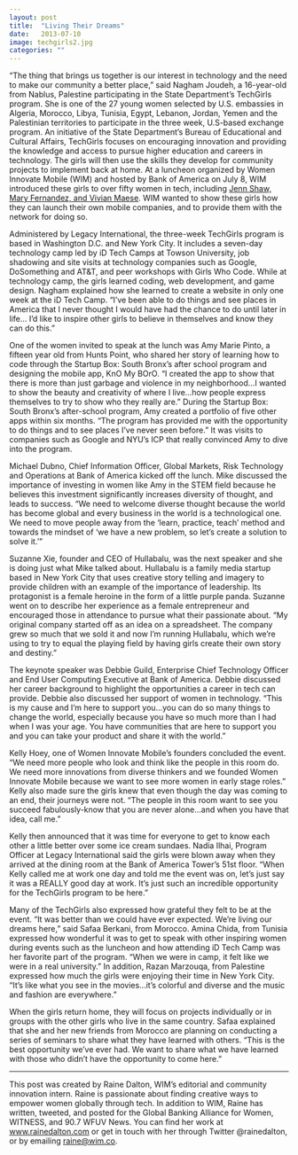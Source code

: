 ```yaml
---
layout: post
title:  "Living Their Dreams"
date:   2013-07-10
image: techgirls2.jpg
categories: ""
---
```


“The thing that brings us together is our interest in technology and the need to make our community a better place,” said Nagham Joudeh, a 16-year-old from Nablus, Palestine participating in the State Department’s TechGirls program. She is one of the 27 young women selected by U.S. embassies in Algeria, Morocco, Libya, Tunisia, Egypt, Lebanon, Jordan, Yemen and the Palestinian territories to participate in the three week, U.S-based exchange program. An initiative of the State Department’s Bureau of Educational and Cultural Affairs, TechGirls focuses on encouraging innovation and providing the knowledge and access to pursue higher education and careers in technology. The girls will then use the skills they develop for community projects to implement back at home. At a luncheon organized by Women Innovate Mobile (WIM) and hosted by Bank of America on July 8, WIM introduced these girls to over fifty women in tech, including [Jenn Shaw, Mary Fernandez, and Vivian Maese](http://wim.co/2013/07/05/tech-words-to-live-by/). WIM wanted to show these girls how they can launch their own mobile companies, and to provide them with the network for doing so.

 
Administered by Legacy International, the three-week TechGirls program is based in Washington D.C. and New York City. It includes a seven-day technology camp led by iD Tech Camps at Towson University, job shadowing and site visits at technology companies such as Google, DoSomething and AT&T, and peer workshops with Girls Who Code. While at technology camp, the girls learned coding, web development, and game design. Nagham explained how she learned to create a website in only one week at the iD Tech Camp. “I’ve been able to do things and see places in America that I never thought I would have had the chance to do until later in life... I’d like to inspire other girls to believe in themselves and know they can do this.”

 
One of the women invited to speak at the lunch was Amy Marie Pinto, a fifteen year old from Hunts Point, who shared her story of learning how to code through the Startup Box: South Bronx’s after school program and designing the mobile app, KnO My BOrO. “I created the app to show that there is more than just garbage and violence in my neighborhood…I wanted to show the beauty and creativity of where I live…how people express themselves to try to show who they really are.” During the Startup Box: South Bronx’s after-school program, Amy created a portfolio of five other apps within six months. “The program has provided me with the opportunity to do things and to see places I’ve never seen before.” It was visits to companies such as Google and NYU’s ICP that really convinced Amy to dive into the program.

 
Michael Dubno, Chief Information Officer, Global Markets, Risk Technology and Operations at Bank of America kicked off the lunch. Mike discussed the importance of investing in women like Amy in the STEM field because he believes this investment significantly increases diversity of thought, and leads to success. “We need to welcome diverse thought because the world has become global and every business in the world is a technological one. We need to move people away from the ‘learn, practice, teach’ method and towards the mindset of ‘we have a new problem, so let’s create a solution to solve it.’”

 
Suzanne Xie, founder and CEO of Hullabalu, was the next speaker and she is doing just what Mike talked about. Hullabalu is a family media startup based in New York City that uses creative story telling and imagery to provide children with an example of the importance of leadership. Its protagonist is a female heroine in the form of a little purple panda. Suzanne went on to describe her experience as a female entrepreneur and encouraged those in attendance to pursue what their passionate about. “My original company started off as an idea on a spreadsheet. The company grew so much that we sold it and now I’m running Hullabalu, which we’re using to try to equal the playing field by having girls create their own story and destiny.” 

 
The keynote speaker was Debbie Guild, Enterprise Chief Technology Officer and End User Computing Executive at Bank of America. Debbie discussed her career background to highlight the opportunities a career in tech can provide. Debbie also discussed her support of women in technology. “This is my cause and I’m here to support you…you can do so many things to change the world, especially because you have so much more than I had when I was your age. You have communities that are here to support you and you can take your product and share it with the world.”

 
Kelly Hoey, one of Women Innovate Mobile’s founders concluded the event. “We need more people who look and think like the people in this room do. We need more innovations from diverse thinkers and we founded Women Innovate Mobile because we want to see more women in early stage roles.” Kelly also made sure the girls knew that even though the day was coming to an end, their journeys were not.  “The people in this room want to see you succeed fabulously-know that you are never alone…and when you have that idea, call me.” 

 
Kelly then announced that it was time for everyone to get to know each other a little better over some ice cream sundaes. Nadia Ilhai, Program Officer at Legacy International said the girls were blown away when they arrived at the dining room at the Bank of America Tower’s 51st floor. “When Kelly called me at work one day and told me the event was on, let’s just say it was a REALLY good day at work. It’s just such an incredible opportunity for the TechGirls program to be here.”

 
Many of the TechGirls also expressed how grateful they felt to be at the event. “It was better than we could have ever expected. We’re 
living our dreams here,” said Safaa Berkani, from Morocco. Amina Chida, from Tunisia expressed how wonderful it was to get to speak with other inspiring women during events such as the luncheon and how attending iD Tech Camp was her favorite part of the program. “When we were in camp, it felt like we were in a real university.” In addition, Razan Marzouqa, from Palestine expressed how much the girls were enjoying their time in New York City. “It’s like what you see in the movies…it’s colorful and diverse and the music and fashion are everywhere.”

 
When the girls return home, they will focus on projects individually or in groups with the other girls who live in the same country. Safaa explained that she and her new friends from Morocco are planning on conducting a series of seminars to share what they have learned with others. “This is the best opportunity we’ve ever had. We want to share what we have learned with those who didn’t have the opportunity to come here.”


 ______________________________________________________                                                                                       

This post was created by Raine Dalton, WIM’s editorial and community innovation intern. Raine is passionate about finding creative ways to empower women globally through tech. In addition to WIM, Raine has written, tweeted, and posted for the Global Banking Alliance for Women, WITNESS, and 90.7 WFUV News. You can find her work at www.rainedalton.com or get in touch with her through Twitter @rainedalton, or by emailing raine@wim.co. 